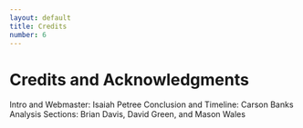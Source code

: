 ```yaml
---
layout: default
title: Credits
number: 6
---
```


# Credits and Acknowledgments

Intro and Webmaster: Isaiah Petree
Conclusion and Timeline: Carson Banks
Analysis Sections: Brian Davis, David Green, and Mason Wales
